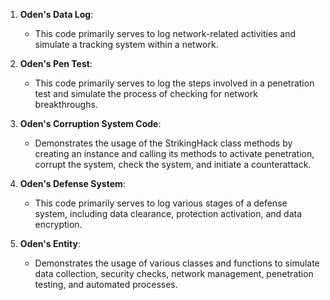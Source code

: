 1. **Oden's Data Log**:
   - This code primarily serves to log network-related activities and simulate a tracking system within a network.

2. **Oden's Pen Test**:
   - This code primarily serves to log the steps involved in a penetration test and simulate the process of checking for network breakthroughs.

3. **Oden's Corruption System Code**:
   - Demonstrates the usage of the StrikingHack class methods by creating an instance and calling its methods to activate penetration, corrupt the system, check the system, and initiate a counterattack.

4. **Oden's Defense System**:
   - This code primarily serves to log various stages of a defense system, including data clearance, protection activation, and data encryption.

5. **Oden's Entity**:
   - Demonstrates the usage of various classes and functions to simulate data collection, security checks, network management, penetration testing, and automated processes.
